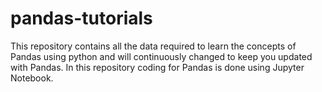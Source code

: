 # pandas-tutorials
This repository contains all the data required to learn the concepts of Pandas using python and will continuously changed to keep you updated with Pandas. In this repository coding for Pandas is done using Jupyter Notebook.
